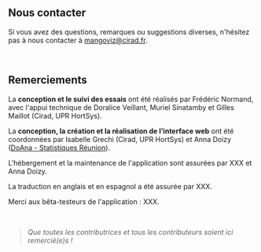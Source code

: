 ## Nous contacter

Si vous avez des questions, remarques ou suggestions diverses, n'hésitez pas à nous contacter à [mangoviz@cirad.fr](mailto:mangoviz@cirad.fr).
<!-- à créer -->

<br>


## Remerciements

La **conception et le suivi des essais** ont été réalisés par Frédéric Normand, avec l'appui technique de Doralice Veillant, Muriel Sinatamby et Gilles Maillot (Cirad, UPR HortSys).

La **conception, la création et la réalisation de l’interface web** ont été coordonnées par Isabelle Grechi (Cirad, UPR HortSys) et Anna Doizy ([DoAna - Statistiques Réunion](https://doana-r.com)).

L'hébergement et la maintenance de l'application sont assurées par XXX et Anna Doizy.

La traduction en anglais et en espagnol a été assurée par XXX.

Merci aux bêta-testeurs de l'application : XXX.

<br>

> *Que toutes les contributrices et tous les contributeurs soient ici remercié(e)s !* 


